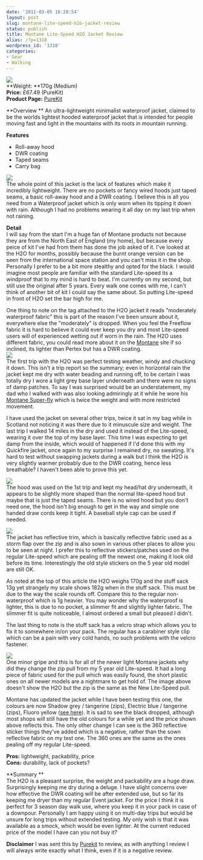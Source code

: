 ```yaml
---
date: '2011-03-05 16:28:54'
layout: post
slug: montane-lite-speed-h2o-jacket-review
status: publish
title: Montane Lite-Speed H2O Jacket Review
alias: /?p=1318
wordpress_id: '1318'
categories:
- Gear
- Walking
---
```


![](http://dl.dropbox.com/u/2657852/website/images/Wolsingham-via-Thornley-010.jpg)  
**Weight: **170g (Medium)  
**Price:** £67.49 (PureKit)  
**Product Page:** [PureKit](http://www.purekit.com/montane-lite-speed-h20-jacket-prod81166/)  

**Overview ** An ultra-lightweight minimalist waterproof jacket, claimed to be the worlds lightest hooded waterproof jacket that is intended for people moving fast and light in the mountains with its roots in mountain running.  

**Features**  

*   Roll-away hood 
*   DWR coating 
*   Taped seams 
*   Carry bag  

![](http://dl.dropbox.com/u/2657852/website/images/H2O-020.jpg)  
The whole point of this jacket is the lack of features which make it incredibly lightweight. There are no pockets or fancy wired hoods just taped seams, a basic roll-away hood and a DWR coating. I believe this is all you need from a Waterproof jacket which is only worn when its tipping it down with rain. Although I had no problems wearing it all day on my last trip when not raining.  

**Detail**  
I will say from the start I'm a huge fan of Montane products not because they are from the North East of England (my home), but because every peice of kit I've had from them has done the job asked of it. I've looked at the H2O for months, possibly because the burnt orange version can be seen from the international space station and you can't miss it in the shop. Personally I prefer to be a bit more stealthy and opted for the black. I would imagine most people are familiar with the standard Lite-speed its a windproof that to my mind is hard to beat. I'm currently on my second, but still use the original after 5 years. Every walk one comes with me, I can't think of another bit of kit I could say the same about. So putting Lite-speed in front of H2O set the bar high for me.  

One thing to note on the tag attached to the H2O jacket it reads "moderately waterproof fabric" this is part of the reason I've been unsure about it, everywhere else the "moderately" is dropped. When you feel the Freeflow fabric it is hard to believe it could ever keep you dry and most Lite-speed users will of experienced wetting out if worn in the rain. The H2O uses different fabric, you could read more about it on the [Montane](http://www.montane.co.uk/) site if so inclined, its lighter than Pertex but has a DWR coating.  
![](http://dl.dropbox.com/u/2657852/website/images/Adopted-Paths-Feb-2011-and-H2O-011.jpg)  
The first trip with the H2O was perfect testing weather, windy and chucking it down. This isn't a trip report so the summary; even in horizontal rain the jacket kept me dry with water beading and running off, to be certain I was totally dry I wore a light grey base layer underneath and there were no signs of damp patches. To say I was surprised would be an understatement, my dad who I walked with was also looking admiringly at it while he wore his [Montane Super-fly](http://www.montane.co.uk/products/men/shell/super-fly-jacket/419) which is twice the weight and with more restricted movement.  

I have used the jacket on several other trips, twice it sat in my bag while in Scotland not noticing it was there due to it minuscule size and weight. The last trip I walked 14 miles in the dry and used it instead of the Lite-speed, wearing it over the top of my base layer. This time I was expecting to get damp from the inside, which would of happened if I'd done this with my Quickfire jacket, once again to my surprise I remained dry, no sweating. It's hard to test without swapping jackets during a walk but I think the H2O is very slightly warmer probably due to the DWR coating, hence less breathable? I haven't been able to prove this yet.  

![](http://dl.dropbox.com/u/2657852/website/images/H2O-006.jpg)  
The hood was used on the 1st trip and kept my head/hat dry underneath, it appears to be slightly more shaped than the normal lite-speed hood but maybe that is just the taped seams. There is no wired hood but you don't need one, the hood isn't big enough to get in the way and simple one handed draw cords keep it tight. A baseball style cap can be used if needed.  

![](http://dl.dropbox.com/u/2657852/website/images/2011-03-05-H2O1.jpg)  
The jacket has reflective trim, which is basically reflective fabric used as a storm flap over the zip and is also sown in various other places to allow you to be seen at night. I prefer this to reflective stickers/patches used on the regular Lite-speed which are pealing off the newest one, making it look old before its time. Interestingly the old style stickers on the 5 year old model are still OK.  

As noted at the top of this article the H2O weighs 170g and the stuff sack 13g yet strangely my scale shows 182g when in the stuff sack. This must be due to the way the scale rounds off. Compare this to the regular non-waterproof which is 1g heavier. You may wonder why the waterproof is lighter, this is due to no pocket, a slimmer fit and slightly lighter fabric. The slimmer fit is quite noticeable, I almost ordered a small but pleased I didn't.  

The last thing to note is the stuff sack has a velcro strap which allows you to fix it to somewhere in/on your pack. The regular has a carabiner style clip which can be a pain with very cold hands, no such problems with the velcro fastener.  

![](http://dl.dropbox.com/u/2657852/website/images/2011-03-05-H2O.jpg)  
One minor gripe and this is for all of the newer light Montane jackets why did they change the zip pull from my 5 year old Lite-speed. It had a long piece of fabric used for the pull which was easily found, the short plastic ones on all newer models are a nightmare to get hold of. The image above doesn't show the H2O but the zip is the same as the New Lite-Speed pull.  

Montane has updated the jacket while I have been testing this one, the colours are now Shadow grey / tangerine (zips), Electric blue / tangerine (zips), Fluoro yellow ([see here](http://www.montane.co.uk/products/men/shell/lite-speed-h2o-jacket/164)). It is sad to see the black dropped, although most shops will still have the old colours for a while yet and the price shown above reflects this. The only other change I can see is the 360 reflective sticker things they've added which is a negative, rather than the sown reflective fabric on my test one. The 360 ones are the same as the ones pealing off my regular Lite-speed.  

**Pros:** lightweight, packability, price  
**Cons:** durability, lack of pockets?  

**Summary **  
The H2O is a pleasant surprise, the weight and packability are a huge draw. Surprisingly keeping me dry during a deluge. I have slight concerns over how effective the DWR coating will be after extended use, but so far its keeping me dryer than my regular Event jacket. For the price I think it is perfect for 3 season day walk use, where you keep it in your pack in case of a downpour. Personally I am happy using it on multi-day trips but would be unsure for long trips without extended testing. My only wish is that it was available as a smock, which would be even lighter. At the current reduced price of the model I have can you not buy it?  

**Disclaimer** I was sent this by [Purekit](http://www.purekit.com/) to review, as with anything I review I will always write exactly what I think, even if it is a negative review.
